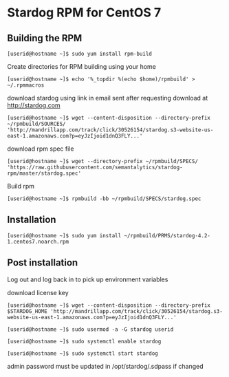 # Stardog RPM for CentOS 7

## Building the RPM

```
[userid@hostname ~]$ sudo yum install rpm-build
```

Create directories for RPM building using your home 

```
[userid@hostname ~]$ echo '%_topdir %(echo $home)/rpmbuild' > ~/.rpmmacros
```

download stardog using link in email sent after requesting download at http://stardog.com

```
[userid@hostname ~]$ wget --content-disposition --directory-prefix ~/rpmbuild/SOURCES/ 'http://mandrillapp.com/track/click/30526154/stardog.s3-website-us-east-1.amazonaws.com?p=eyJzIjoid1dnQ3FLY...'
```

download rpm spec file

```
[userid@hostname ~]$ wget --directory-prefix ~/rpmbuild/SPECS/ 'https://raw.githubusercontent.com/semantalytics/stardog-rpm/master/stardog.spec'
```

Build rpm

```
[userid@hostname ~]$ rpmbuild -bb ~/rpmbuild/SPECS/stardog.spec
```

## Installation

```
[userid@hostname ~]$ sudo yum install ~/rpmbuild/PRMS/stardog-4.2-1.centos7.noarch.rpm
```

## Post installation

Log out and log back in to pick up environment variables 

download license key

```
[userid@hostname ~]$ wget --content-disposition --directory-prefix $STARDOG_HOME 'http://mandrillapp.com/track/click/30526154/stardog.s3-website-us-east-1.amazonaws.com?p=eyJzIjoid1dnQ3FLY...'
```

```
[userid@hostname ~]$ sudo usermod -a -G stardog userid
```

```
[userid@hostname ~]$ sudo systemctl enable stardog
```

```
[userid@hostname ~]$ sudo systemctl start stardog
```

admin password must be updated in /opt/stardog/.sdpass if changed
